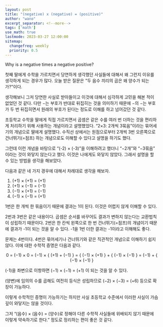 ```yaml
---
layout: post
title: "(negative) x (negative) = (positive)"
author: "wano"
excerpt_separator: <!--more-->
tags: ['math']
use_math: true
lastmode: 2023-03-27 12:00:00
sitemap:
  changefreq: weekly
  priority: 0.5
---
```


Why is a negative times a negative positive?<!--more-->

첫째 딸에게 수학을 가르치면서 당연하게 생각했던 사실들에 대해서 왜 그런지 이유를 생각하게 되는 경우가 많다. 오늘 받은 질문은 "두 음수 끼리의 곱은 왜 양수가 되는가?"이다.

생각해보니 그저 당연한 사실로 받아들이고 이것에 대해서 심각하게 고민을 해본 적이 없었던 것 같다. 다만 −는 부호가 반대로 뒤집히는 것을 의미하기 때문에 −의 −는 부호가 두 번 뒤집히면서 원래의 부호가 된다는 정도로 이해를 하고 넘어갔던 것 같다.

초등학교 수학을 딸에게 직접 가르치면서 곱셈은 같은 수를 여러 번 더하는 것을 편리하게 처리하기 위해 사용하는 개념이라고 설명했었다. “2×3: 2개씩 3묶음”이라는 묶어세기의 개념으로 딸에게 설명했다. 수직선 상에서는 원점으로부터 2개씩 3번 오른쪽으로 건너뛰기(=점프) 하는 개념으로도 이해할 수 있다고 설명을 하기도 했다.

그런데 이런 개념을 바탕으로 “(-2) × (-3)”을 이해하려고 했더니 “−2개”와 “−3묶음” 이라는 것이 와닿지 않는다고 했다. 이것은 나에게도 와닿지 않았다. 그래서 설명을 할 수 있는 방법을 생각을 해보았다.

다음과 같은 네 가지 경우에 대해서 차례대로 생각을 해보자.
1. (+1) × (+1) = (+1)
2. (+1) × (−1) = (−1)
3. (−1) × (+1) = (−1)
4. (−1) × (−1) = (+1)

1번은 한 개씩 한 묶음이기 때문에 결과는 1이 된다. 이것은 어렵지 않게 이해할 수 있다.

2번과 3번은 같은 내용이다. 곱셈은 순서를 바꾸어도 결과가 변하지 않는다는 교환법칙이 성립하기 때문이다. 2번은 한 칸씩 왼쪽으로 한 번 건너뛰기(=점프)의 개념이기 때문에 결과가 -1이 되는 것을 알 수 있다. -1을 1번 더한 결과는 -1이라고 이해해도 좋다.

문제는 4번이다. 4번은 묶어세기나 건너뛰기와 같은 직관적인 개념으로 이해하기 쉽지 않다. 이에 대한 수학적 증명은 다음과 같다.

<p style="text-align: center;">
0 
= (−1) × 0 
= (−1) × { (+1) + (−1) }
= { (−1) × (+1) } + { (−1) × (−1) }
= (−1) + { (−1) × (−1) }
</p>

(-1)을 좌변으로 이항하면 (−1) × (−1) = (+1) 이 되는 것을 알 수 있다.

(양변)에 임의의 수를 곱해도 여전히 등식은 성립하므로 (−2) × (−3) = (+6) 등으로 확장이 가능하다.

이렇게 수학적인 증명이 가능하기는 하지만 사실 초등학교 수준에서 이러한 사실이 가슴 깊이 와닿지는 않을 것이다.

그저 “(음수) × (음수) = (양수)로 정해야 다른 수학적 사실들에 위배되지 않기 때문에 이렇게 약속하기로 한다.” 정도로 정리하는 편이 좋은 것 같다.
